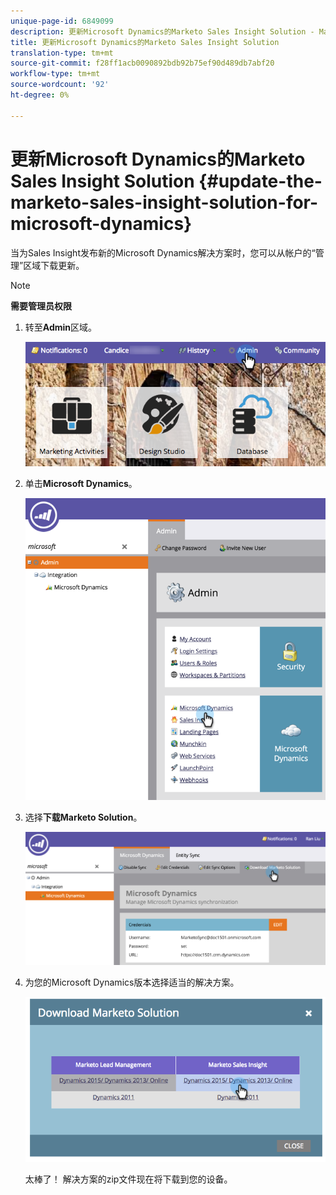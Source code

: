 ```yaml
---
unique-page-id: 6849099
description: 更新Microsoft Dynamics的Marketo Sales Insight Solution - Marketo Docs —— 产品文档
title: 更新Microsoft Dynamics的Marketo Sales Insight Solution
translation-type: tm+mt
source-git-commit: f28ff1acb0090892bdb92b75ef90d489db7abf20
workflow-type: tm+mt
source-wordcount: '92'
ht-degree: 0%

---
```



# 更新Microsoft Dynamics的Marketo Sales Insight Solution {#update-the-marketo-sales-insight-solution-for-microsoft-dynamics}

当为Sales Insight发布新的Microsoft Dynamics解决方案时，您可以从帐户的“管理”区域下载更新。

>[!NOTE]
>
>**需要管理员权限**

1. 转至&#x200B;**Admin**&#x200B;区域。

   ![](assets/mainnavhand.png)

1. 单击&#x200B;**Microsoft Dynamics**。

   ![](assets/image2015-3-16-10-3a51-3a25.png)

1. 选择&#x200B;**下载Marketo Solution**。

   ![](assets/image2015-3-16-10-3a52-3a1.png)

1. 为您的Microsoft Dynamics版本选择适当的解决方案。

   ![](assets/image2015-3-16-16-3a29-3a32.png)

   太棒了！ 解决方案的zip文件现在将下载到您的设备。

